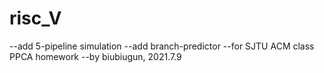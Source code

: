 # risc_V
 --add 5-pipeline simulation
 --add branch-predictor
 --for SJTU ACM class PPCA homework
 --by biubiugun, 2021.7.9
